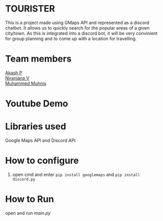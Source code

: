 # TOURISTER

This is a project made using GMaps API and represented as a discord chatbot. It allows us to quickly search for the popular areas of a given city/town.
As this is integrated into a discord bot, it will be very convinient for group planning and to come up with a location for travelling.

# Team members

[Akash P](https://github.com/FrostyCake47) <br />
[Niranjana V](https://github.com/Niranjana-2003) <br />
[Muhammed Muhnis](https://github.com/) <br />

# Youtube Demo

# Libraries used
Google Maps API and Discord API

# How to configure
1) open cmd and enter ```pip install googlemaps``` and ```pip install discord.py```

# How to Run
open and run _main.py_
